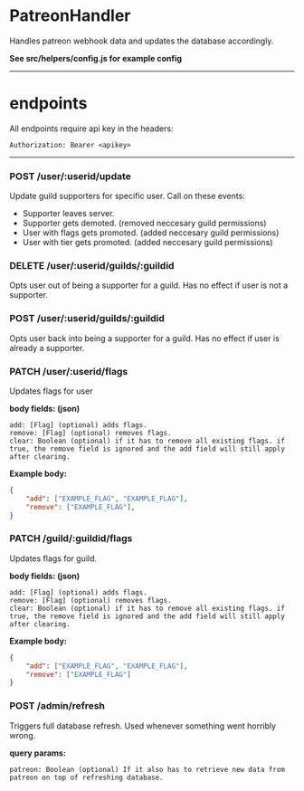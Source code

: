 # PatreonHandler

Handles patreon webhook data and updates the database accordingly.

**See src/helpers/config.js for example config**

---

# endpoints

All endpoints require api key in the headers:
```
Authorization: Bearer <apikey>
```

---

### POST **/user/:userid/update**
Update guild supporters for specific user.
Call on these events:
 - Supporter leaves server.
 - Supporter gets demoted. (removed neccesary guild permissions)
 - User with flags gets promoted. (added neccesary guild permissions)
 - User with tier gets promoted. (added neccesary guild permissions)

### DELETE **/user/:userid/guilds/:guildid**
Opts user out of being a supporter for a guild.
Has no effect if user is not a supporter.

### POST **/user/:userid/guilds/:guildid**
Opts user back into being a supporter for a guild.
Has no effect if user is already a supporter.

### PATCH **/user/:userid/flags**
Updates flags for user

**body fields: (json)**
```
add: [Flag] (optional) adds flags.
remove: [Flag] (optional) removes flags.
clear: Boolean (optional) if it has to remove all existing flags. if true, the remove field is ignored and the add field will still apply after clearing.
```

**Example body:**
```JSON
{
    "add": ["EXAMPLE_FLAG", "EXAMPLE_FLAG"],
    "remove": ["EXAMPLE_FLAG"],
}
```

### PATCH **/guild/:guildid/flags**
Updates flags for guild.

**body fields: (json)**
```
add: [Flag] (optional) adds flags.
remove: [Flag] (optional) removes flags.
clear: Boolean (optional) if it has to remove all existing flags. if true, the remove field is ignored and the add field will still apply after clearing.
```

**Example body:**
```JSON
{
    "add": ["EXAMPLE_FLAG", "EXAMPLE_FLAG"],
    "remove": ["EXAMPLE_FLAG"]
}
```

### POST **/admin/refresh**
Triggers full database refresh.
Used whenever something went horribly wrong.

**query params:**
```
patreon: Boolean (optional) If it also has to retrieve new data from patreon on top of refreshing database.
```

